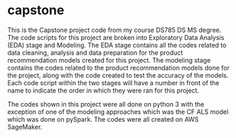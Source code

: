 # capstone

This is the Capstone project code from my course DS785 DS MS degree. The code scripts for this project are broken into Exploratory Data Analysis (EDA) stage and Modeling. The EDA stage contains all the codes related to data cleaning, analysis and data preparation for the product recommendation models created for this project. The modeling stage contains the codes related to the product recommendation models done for the project, along with the code created to test the accuracy of the models. Each code script within the two stages will have a number in front of the name to indicate the order in which they were ran for this project.

The codes shown in this project were all done on python 3 with the exception of one of the modeling approaches which was the CF ALS model which was done on pySpark. The codes were all created on AWS SageMaker.
